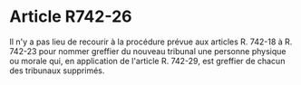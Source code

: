 # Article R742-26

Il n'y a pas lieu de recourir à la procédure prévue aux articles R. 742-18 à R. 742-23 pour nommer greffier du nouveau tribunal une personne physique ou morale qui, en application de l'article R. 742-29, est greffier de chacun des tribunaux supprimés.

